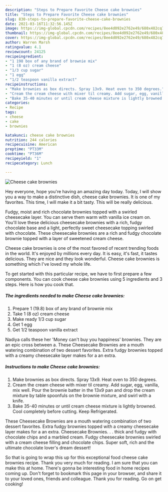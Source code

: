 ```yaml
---
description: "Steps to Prepare Favorite Cheese cake brownies"
title: "Steps to Prepare Favorite Cheese cake brownies"
slug: 830-steps-to-prepare-favorite-cheese-cake-brownies
date: 2021-03-16T11:32:56.145Z
image: https://img-global.cpcdn.com/recipes/8ee4d092e2762e49/680x482cq70/cheese-cake-brownies-recipe-main-photo.jpg
thumbnail: https://img-global.cpcdn.com/recipes/8ee4d092e2762e49/680x482cq70/cheese-cake-brownies-recipe-main-photo.jpg
cover: https://img-global.cpcdn.com/recipes/8ee4d092e2762e49/680x482cq70/cheese-cake-brownies-recipe-main-photo.jpg
author: Warren Marsh
ratingvalue: 4.1
reviewcount: 24125
recipeingredient:
- "1 198 box of any brand of brownie mix"
- "1 (8 oz) cream cheese"
- "1/3 cup sugar"
- "1 egg"
- "1/2 teaspoon vanilla extract"
recipeinstructions:
- "Make brownies as box directs. Spray 13x9. Heat oven to 350 degrees."
- "Cream the cream cheese with mixer til creamy. Add sugar, egg, vanilla, mix well. Pour the brownie batter in the 13x9 pan and drop the cream mixture by table spoonfuls on the brownie mixture,  and swirl with a knife."
- "Bake 35-40 minutes or until cream cheese mixture is lightly browned. Cool completely before cutting.  Keep Refrigerated."
categories:
- Recipe
tags:
- cheese
- cake
- brownies

katakunci: cheese cake brownies 
nutrition: 244 calories
recipecuisine: American
preptime: "PT33M"
cooktime: "PT36M"
recipeyield: "1"
recipecategory: Lunch

---
```



![Cheese cake brownies](https://img-global.cpcdn.com/recipes/8ee4d092e2762e49/680x482cq70/cheese-cake-brownies-recipe-main-photo.jpg)

Hey everyone, hope you're having an amazing day today. Today, I will show you a way to make a distinctive dish, cheese cake brownies. It is one of my favorites. This time, I will make it a bit tasty. This will be really delicious.

Fudgy, moist and rich chocolate brownies topped with a swirled cheesecake layer. You can serve them warm with vanilla ice cream on. You&#39;ll love these delicious cheesecake brownies with a rich, fudgy chocolate base and a light, perfectly sweet cheesecake topping swirled with chocolate. These cheesecake brownies are a rich and fudgy chocolate brownie topped with a layer of sweetened cream cheese.

Cheese cake brownies is one of the most favored of recent trending foods in the world. It's enjoyed by millions every day. It is easy, it's fast, it tastes delicious. They are nice and they look wonderful. Cheese cake brownies is something which I've loved my whole life.


To get started with this particular recipe, we have to first prepare a few components. You can cook cheese cake brownies using 5 ingredients and 3 steps. Here is how you cook that.

<!--inarticleads1-->

##### The ingredients needed to make Cheese cake brownies:

1. Prepare 1 (19.8) box of any brand of brownie mix
1. Take 1 (8 oz) cream cheese
1. Make ready 1/3 cup sugar
1. Get 1 egg
1. Get 1/2 teaspoon vanilla extract


Nadiya calls these her &#39;Money can&#39;t buy you happiness&#39; brownies. They are an epic cross between a. These Cheesecake Brownies are a mouth watering combination of two dessert favorites. Extra fudgy brownies topped with a creamy cheesecake layer makes for a an extra. 

<!--inarticleads2-->

##### Instructions to make Cheese cake brownies:

1. Make brownies as box directs. Spray 13x9. Heat oven to 350 degrees.
1. Cream the cream cheese with mixer til creamy. Add sugar, egg, vanilla, mix well. Pour the brownie batter in the 13x9 pan and drop the cream mixture by table spoonfuls on the brownie mixture,  and swirl with a knife.
1. Bake 35-40 minutes or until cream cheese mixture is lightly browned. Cool completely before cutting.  Keep Refrigerated.


These Cheesecake Brownies are a mouth watering combination of two dessert favorites. Extra fudgy brownies topped with a creamy cheesecake layer makes for a an extra. Cheesecake Brownies. . . thick and fudgy with chocolate chips and a marbled cream. Fudgy cheesecake brownies swirled with a cream cheese filling and chocolate chips. Super soft, rich and the ultimate chocolate lover&#39;s dream dessert! 

So that is going to wrap this up for this exceptional food cheese cake brownies recipe. Thank you very much for reading. I am sure that you can make this at home. There's gonna be interesting food in home recipes coming up. Don't forget to bookmark this page in your browser, and share it to your loved ones, friends and colleague. Thank you for reading. Go on get cooking!
